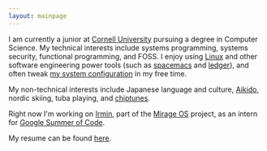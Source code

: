 ```yaml
---
layout: mainpage
---
```

I am currently a junior at [Cornell University](https://www.cornell.edu/)
pursuing a degree in Computer Science. My technical interests include systems
programming, systems security, functional programming, and FOSS. I enjoy
using [Linux](https://www.archlinux.org/) and other software engineering power
tools (such as [spacemacs](http://spacemacs.org/)
and [ledger](http://ledger-cli.org/)), and often
tweak [my system configuration](https://github.com/dudelson/dotfiles) in my free
time.

My non-technical interests include Japanese language and
culture, [Aikido](http://cornellaikidoclub.com/), nordic skiing, tuba playing,
and [chiptunes](https://bandcamp.com/ubeatlenine).

Right now I'm working on [Irmin](https://github.com/mirage/irmin), part of the
[Mirage OS](https://mirage.io/) project, as an intern for [Google Summer of Code](https://summerofcode.withgoogle.com/).

My resume can be found [here](/static/resume.pdf).
